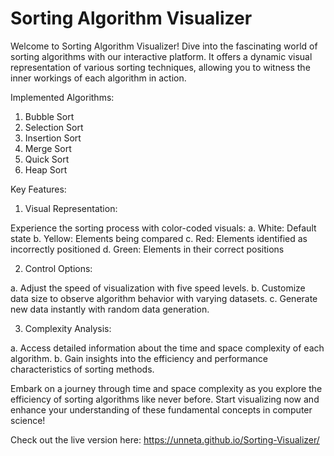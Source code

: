 # Sorting Algorithm Visualizer

Welcome to Sorting Algorithm Visualizer! Dive into the fascinating world of sorting algorithms with our interactive platform. It offers a dynamic visual representation of various sorting techniques, allowing you to witness the inner workings of each algorithm in action.

Implemented Algorithms:

1. Bubble Sort
2. Selection Sort
3. Insertion Sort
4. Merge Sort
5. Quick Sort
6. Heap Sort


Key Features:

1. Visual Representation:

  Experience the sorting process with color-coded visuals:
  a. White: Default state
  b. Yellow: Elements being compared
  c. Red: Elements identified as incorrectly positioned
  d. Green: Elements in their correct positions

2. Control Options:

  a. Adjust the speed of visualization with five speed levels.
  b. Customize data size to observe algorithm behavior with varying datasets.
  c. Generate new data instantly with random data generation.

3. Complexity Analysis:

  a. Access detailed information about the time and space complexity of each algorithm.
  b. Gain insights into the efficiency and performance characteristics of sorting methods.

Embark on a journey through time and space complexity as you explore the efficiency of sorting algorithms like never before. Start visualizing now and enhance your understanding of these fundamental concepts in computer science!


Check out the live version here: https://unneta.github.io/Sorting-Visualizer/
